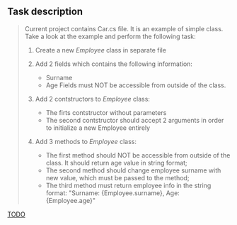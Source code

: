 ## Task description ##

> Current project contains Car.cs file. It is an example of simple class.
> Take a look at the example and perform the following task:
> 
> 1) Create a new *Employee* class in separate file
> 2) Add 2 fields which contains the following information:
> 	 - Surname
> 	 - Age
>   Fields must NOT be accessible from outside of the class.
> 
> 3) Add 2 contstructors to *Employee* class:
> 	 - The firts contstructor without parameters
> 	 - The second contstructor should accept 2 arguments in order to initialize a new Employee entirely
> 
> 4) Add 3 methods to *Employee* class:
> 	 - The first method should NOT be accessible from outside of the class. It should return age value in string format;
> 	 - The second method should change employee surname with new value, which must be passed to the method;
> 	 - The third method must return employee info in the string format: "Surname: {Employee.surname}, Age: {Employee.age}"

[TODO](https://github.com/EPM-RD-NETLAB/Developing-modern-web-applications-with-ASP.NET-and-Microsoft-Azure/blob/master/PadawansToDo.md)
